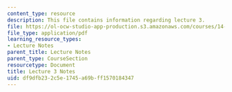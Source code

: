 ```yaml
---
content_type: resource
description: This file contains information regarding lecture 3.
file: https://ol-ocw-studio-app-production.s3.amazonaws.com/courses/14-581-international-economics-i-spring-2013/df9dfb232c5e1745a69bff1570184347_MIT14_581S13_classnotes3.pdf
file_type: application/pdf
learning_resource_types:
- Lecture Notes
parent_title: Lecture Notes
parent_type: CourseSection
resourcetype: Document
title: Lecture 3 Notes
uid: df9dfb23-2c5e-1745-a69b-ff1570184347
---
```


